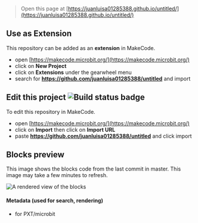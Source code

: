 
> Open this page at [https://juanluisa01285388.github.io/untitled/](https://juanluisa01285388.github.io/untitled/)

## Use as Extension

This repository can be added as an **extension** in MakeCode.

* open [https://makecode.microbit.org/](https://makecode.microbit.org/)
* click on **New Project**
* click on **Extensions** under the gearwheel menu
* search for **https://github.com/juanluisa01285388/untitled** and import

## Edit this project ![Build status badge](https://github.com/juanluisa01285388/untitled/workflows/MakeCode/badge.svg)

To edit this repository in MakeCode.

* open [https://makecode.microbit.org/](https://makecode.microbit.org/)
* click on **Import** then click on **Import URL**
* paste **https://github.com/juanluisa01285388/untitled** and click import

## Blocks preview

This image shows the blocks code from the last commit in master.
This image may take a few minutes to refresh.

![A rendered view of the blocks](https://github.com/juanluisa01285388/untitled/raw/master/.github/makecode/blocks.png)

#### Metadata (used for search, rendering)

* for PXT/microbit
<script src="https://makecode.com/gh-pages-embed.js"></script><script>makeCodeRender("{{ site.makecode.home_url }}", "{{ site.github.owner_name }}/{{ site.github.repository_name }}");</script>
